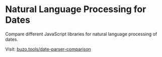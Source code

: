 # Natural Language Processing for Dates

Compare different JavaScript libraries for natural language processing of dates.

Visit: [buzo.tools/date-parser-comparison](https://buzo.tools/date-parser-comparison)